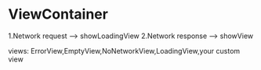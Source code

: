 ViewContainer
=============

1.Network request  --> showLoadingView
2.Network response --> showView

views: ErrorView,EmptyView,NoNetworkView,LoadingView,your custom view
